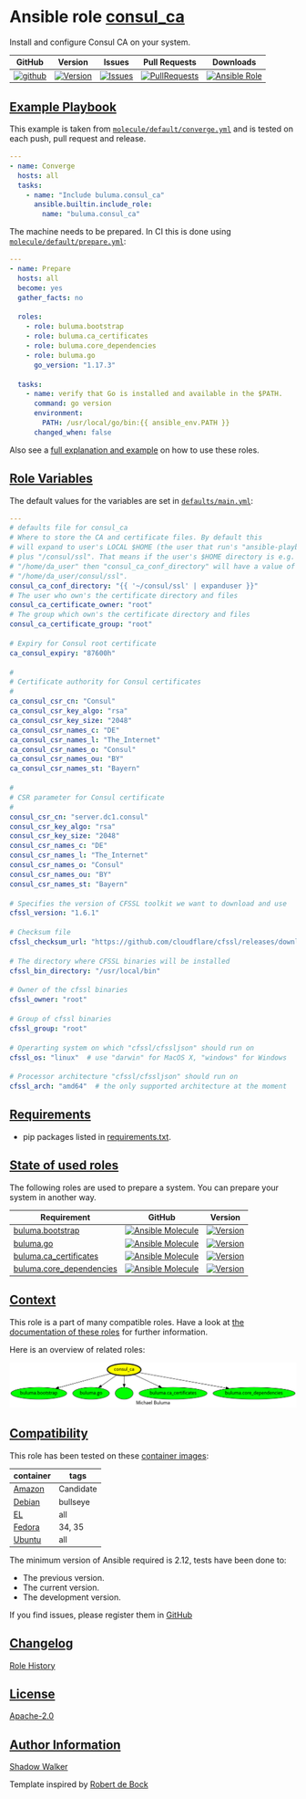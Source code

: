 # Ansible role [consul_ca](https://galaxy.ansible.com/ui/standalone/roles/buluma/consul_ca/documentation)

Install and configure Consul CA on your system.

|GitHub|Version|Issues|Pull Requests|Downloads|
|------|-------|------|-------------|---------|
|[![github](https://github.com/buluma/ansible-role-consul_ca/actions/workflows/molecule.yml/badge.svg)](https://github.com/buluma/ansible-role-consul_ca/actions/workflows/molecule.yml)|[![Version](https://img.shields.io/github/release/buluma/ansible-role-consul_ca.svg)](https://github.com/buluma/ansible-role-consul_ca/releases/)|[![Issues](https://img.shields.io/github/issues/buluma/ansible-role-consul_ca.svg)](https://github.com/buluma/ansible-role-consul_ca/issues/)|[![PullRequests](https://img.shields.io/github/issues-pr-closed-raw/buluma/ansible-role-consul_ca.svg)](https://github.com/buluma/ansible-role-consul_ca/pulls/)|[![Ansible Role](https://img.shields.io/ansible/role/d/buluma/consul_ca)](https://galaxy.ansible.com/ui/standalone/roles/buluma/consul_ca/documentation)|

## [Example Playbook](#example-playbook)

This example is taken from [`molecule/default/converge.yml`](https://github.com/buluma/ansible-role-consul_ca/blob/master/molecule/default/converge.yml) and is tested on each push, pull request and release.

```yaml
---
- name: Converge
  hosts: all
  tasks:
    - name: "Include buluma.consul_ca"
      ansible.builtin.include_role:
        name: "buluma.consul_ca"
```

The machine needs to be prepared. In CI this is done using [`molecule/default/prepare.yml`](https://github.com/buluma/ansible-role-consul_ca/blob/master/molecule/default/prepare.yml):

```yaml
---
- name: Prepare
  hosts: all
  become: yes
  gather_facts: no

  roles:
    - role: buluma.bootstrap
    - role: buluma.ca_certificates
    - role: buluma.core_dependencies
    - role: buluma.go
      go_version: "1.17.3"

  tasks:
    - name: verify that Go is installed and available in the $PATH.
      command: go version
      environment:
        PATH: /usr/local/go/bin:{{ ansible_env.PATH }}
      changed_when: false
```

Also see a [full explanation and example](https://buluma.github.io/how-to-use-these-roles.html) on how to use these roles.

## [Role Variables](#role-variables)

The default values for the variables are set in [`defaults/main.yml`](https://github.com/buluma/ansible-role-consul_ca/blob/master/defaults/main.yml):

```yaml
---
# defaults file for consul_ca
# Where to store the CA and certificate files. By default this
# will expand to user's LOCAL $HOME (the user that run's "ansible-playbook ..."
# plus "/consul/ssl". That means if the user's $HOME directory is e.g.
# "/home/da_user" then "consul_ca_conf_directory" will have a value of
# "/home/da_user/consul/ssl".
consul_ca_conf_directory: "{{ '~/consul/ssl' | expanduser }}"
# The user who own's the certificate directory and files
consul_ca_certificate_owner: "root"
# The group which own's the certificate directory and files
consul_ca_certificate_group: "root"

# Expiry for Consul root certificate
ca_consul_expiry: "87600h"

#
# Certificate authority for Consul certificates
#
ca_consul_csr_cn: "Consul"
ca_consul_csr_key_algo: "rsa"
ca_consul_csr_key_size: "2048"
ca_consul_csr_names_c: "DE"
ca_consul_csr_names_l: "The_Internet"
ca_consul_csr_names_o: "Consul"
ca_consul_csr_names_ou: "BY"
ca_consul_csr_names_st: "Bayern"

#
# CSR parameter for Consul certificate
#
consul_csr_cn: "server.dc1.consul"
consul_csr_key_algo: "rsa"
consul_csr_key_size: "2048"
consul_csr_names_c: "DE"
consul_csr_names_l: "The_Internet"
consul_csr_names_o: "Consul"
consul_csr_names_ou: "BY"
consul_csr_names_st: "Bayern"

# Specifies the version of CFSSL toolkit we want to download and use
cfssl_version: "1.6.1"

# Checksum file
cfssl_checksum_url: "https://github.com/cloudflare/cfssl/releases/download/v{{ cfssl_version }}/cfssl_{{ cfssl_version }}_checksums.txt"

# The directory where CFSSL binaries will be installed
cfssl_bin_directory: "/usr/local/bin"

# Owner of the cfssl binaries
cfssl_owner: "root"

# Group of cfssl binaries
cfssl_group: "root"

# Operarting system on which "cfssl/cfssljson" should run on
cfssl_os: "linux"  # use "darwin" for MacOS X, "windows" for Windows

# Processor architecture "cfssl/cfssljson" should run on
cfssl_arch: "amd64"  # the only supported architecture at the moment
```

## [Requirements](#requirements)

- pip packages listed in [requirements.txt](https://github.com/buluma/ansible-role-consul_ca/blob/master/requirements.txt).

## [State of used roles](#state-of-used-roles)

The following roles are used to prepare a system. You can prepare your system in another way.

| Requirement | GitHub | Version |
|-------------|--------|--------|
|[buluma.bootstrap](https://galaxy.ansible.com/buluma/bootstrap)|[![Ansible Molecule](https://github.com/buluma/ansible-role-bootstrap/actions/workflows/molecule.yml/badge.svg)](https://github.com/buluma/ansible-role-bootstrap/actions/workflows/molecule.yml)|[![Version](https://img.shields.io/github/release/buluma/ansible-role-bootstrap.svg)](https://github.com/shadowwalker/ansible-role-bootstrap)|
|[buluma.go](https://galaxy.ansible.com/buluma/go)|[![Ansible Molecule](https://github.com/buluma/ansible-role-go/actions/workflows/molecule.yml/badge.svg)](https://github.com/buluma/ansible-role-go/actions/workflows/molecule.yml)|[![Version](https://img.shields.io/github/release/buluma/ansible-role-go.svg)](https://github.com/shadowwalker/ansible-role-go)|
|[buluma.ca_certificates](https://galaxy.ansible.com/buluma/ca_certificates)|[![Ansible Molecule](https://github.com/buluma/ansible-role-ca_certificates/actions/workflows/molecule.yml/badge.svg)](https://github.com/buluma/ansible-role-ca_certificates/actions/workflows/molecule.yml)|[![Version](https://img.shields.io/github/release/buluma/ansible-role-ca_certificates.svg)](https://github.com/shadowwalker/ansible-role-ca_certificates)|
|[buluma.core_dependencies](https://galaxy.ansible.com/buluma/core_dependencies)|[![Ansible Molecule](https://github.com/buluma/ansible-role-core_dependencies/actions/workflows/molecule.yml/badge.svg)](https://github.com/buluma/ansible-role-core_dependencies/actions/workflows/molecule.yml)|[![Version](https://img.shields.io/github/release/buluma/ansible-role-core_dependencies.svg)](https://github.com/shadowwalker/ansible-role-core_dependencies)|

## [Context](#context)

This role is a part of many compatible roles. Have a look at [the documentation of these roles](https://buluma.github.io/) for further information.

Here is an overview of related roles:

![dependencies](https://raw.githubusercontent.com/buluma/ansible-role-consul_ca/png/requirements.png "Dependencies")

## [Compatibility](#compatibility)

This role has been tested on these [container images](https://hub.docker.com/u/buluma):

|container|tags|
|---------|----|
|[Amazon](https://hub.docker.com/repository/docker/buluma/amazonlinux/general)|Candidate|
|[Debian](https://hub.docker.com/repository/docker/buluma/debian/general)|bullseye|
|[EL](https://hub.docker.com/repository/docker/buluma/enterpriselinux/general)|all|
|[Fedora](https://hub.docker.com/repository/docker/buluma/fedora/general)|34, 35|
|[Ubuntu](https://hub.docker.com/repository/docker/buluma/ubuntu/general)|all|

The minimum version of Ansible required is 2.12, tests have been done to:

- The previous version.
- The current version.
- The development version.

If you find issues, please register them in [GitHub](https://github.com/buluma/ansible-role-consul_ca/issues)

## [Changelog](#changelog)

[Role History](https://github.com/buluma/ansible-role-consul_ca/blob/master/CHANGELOG.md)

## [License](#license)

[Apache-2.0](https://github.com/buluma/ansible-role-consul_ca/blob/master/LICENSE)

## [Author Information](#author-information)

[Shadow Walker](https://buluma.github.io/)


Template inspired by [Robert de Bock](https://github.com/robertdebock)
